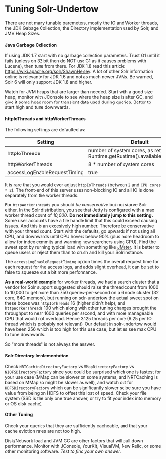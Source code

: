 Tuning Solr-Undertow
====================

There are not many tunable paremeters, mostly the IO and Worker threads, the JDK Gabage Collection, the Directory implementation used by Solr, and JMV Heap Sizes.

#### Java Garbage Collection

If using JDK 1.7 start with no garbage collection parameters.  Trust G1 until it fails (unless on 32 bit then do NOT use G1 as it causes problems with Lucene), then tune from there.  For JDK 1.8 read this article: https://wiki.apache.org/solr/ShawnHeisey.  A lot of other Solr information online is relevante for JDK 1.6 and not as much newer JVMs.  Be warned, Solr 6 will only support JDK 1.8 and higher.

Watch for JVM heaps that are larger than needed.  Start with a good size heap, monitor with JConsole to see where the heap size is after GC, and give it some head room for transient data used during queries.  Better to start high and tune downwards.

#### httpIoThreads and httpWorkerThreads

The following settings are defaulted as:

|Setting|Default|
|---|---|
|httpIoThreads|number of system cores, as returned by Runtime.getRuntime().availableProcessors()|
|httpWorkerThreads|8 * number of system cores|
|accessLogEnableRequestTiming|true|

It is rare that you would ever adjust `httpIoThreads` (between `2` and `CPU cores * 2`).  The front-end of this server uses non-blocking IO and all IO is done separately from the worker threads. 

For `httpWorkerThreads` you should *be conservative* but not starve Solr either.  In the Solr distribution, you see that Jetty is configured with a max worker thread count of *10,000*.  **Do not immediately jump to this setting.**  Some user accounts have a file handle limit that this could exceed causing issues.  And this is an excesively high number.  Therefore be conservative with your thread count.  Start with the defaults, go upwards if not using all CPU, and downwards until CPU hovers below 90% (plus more headroom to allow for index commits and warming new searchers using CPU).  Find the sweet spot by running typical load with something like [JMeter](http://jmeter.apache.org).  It is better to queue users or reject them than to crush and kill your Solr instance.

The `accessLogEnableRequestTiming` option times the overall request time for each request for the access logs, and adds slight overhead, it can be set to false to squeeze out a bit more performance.

**As a real-world example** for worker threads, we had a search cluster that a vendor for Solr support suggested should raise the thread count from 1000 to 10,000 to get more than 750 queries-per-second on a 6 node cluster (32 core, 64G memory), but running on solr-undertow the actual sweet spot on these boxes was `httpIoThreads` 16 (higher didn't help), and `httpWorkerThreads` 100 which along with other tuning changes brought the throughput to near 1600 queries per second, and with more manageable CPU that would not overload.  Hence 3.125 threads per core (6.25 per IO thread which is probably not relevant). Our default in solr-undertow would have been 256 which is too high for this use case, but let us see max CPU to tune downwards. 

So "more threads" is not always the answer. 

#### Solr Directory Implementation

Check `NRTCachingDirectoryFactory` vs `MMapDirectoryFactory` vs `NIOFSDirectoryFactory` since you could be surprised which one is fastest for your use case (MMap can be slower on some systems, and NRTCaching is based on MMap so might be slower as well), and watch out for `HDFSDirectoryFactory` which can be significantly slower so be sure you have value from being on HDFS to offset this lost of speed. Check your file system (SSD is the only one true answer, or try to fit your index into memory or  OS disk cache).

#### Other Tuning

Check your queries that they are sufficiently cacheable, and that your cache eviction rates are not too high.  

Disk/Network load and JVM GC are other factors that will pull down performance. Monitor with JConsole, YourKit, VisualVM, New Relic, or some other monitoring software.  _Test to find your own answer._  
